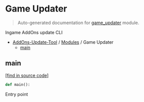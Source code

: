 # Game Updater

> Auto-generated documentation for [game_updater](https://github.com/alchem1ster/AddOns-Update-Tool/blob/main/game_updater.py) module.

Ingame AddOns update CLI

- [AddOns-Update-Tool](README.md#addons-update-tool-index) / [Modules](MODULES.md#addons-update-tool-modules) / Game Updater
    - [main](#main)

## main

[[find in source code]](https://github.com/alchem1ster/AddOns-Update-Tool/blob/main/game_updater.py#L24)

```python
def main():
```

Entry point
